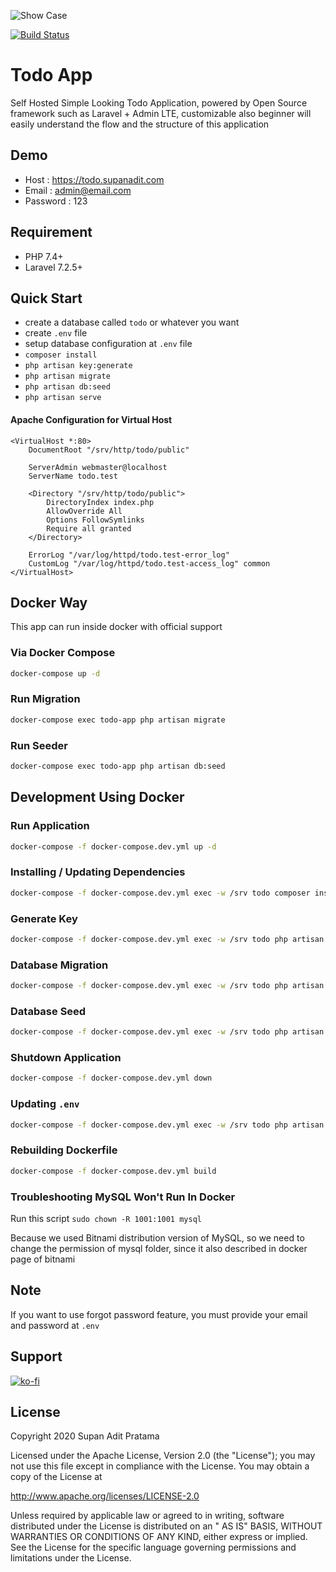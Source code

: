 ![Show Case](https://i.ibb.co/Mhryxcy/Todo-App-Preview-1.png)

[![Build Status](https://drone.supanadit.com/api/badges/supanadit/todo/status.svg)](https://drone.supanadit.com/supanadit/todo)

# Todo App

Self Hosted Simple Looking Todo Application, powered by Open Source framework such as Laravel + Admin LTE, customizable
also beginner will easily understand the flow and the structure of this application

## Demo

- Host : https://todo.supanadit.com
- Email : admin@email.com
- Password : 123

## Requirement

- PHP 7.4+
- Laravel 7.2.5+

## Quick Start

- create a database called `todo` or whatever you want
- create `.env` file
- setup database configuration at `.env` file
- `composer install`
- `php artisan key:generate`
- `php artisan migrate`
- `php artisan db:seed`
- `php artisan serve`

#### Apache Configuration for Virtual Host

```apacheconfig
<VirtualHost *:80>
    DocumentRoot "/srv/http/todo/public"
    
    ServerAdmin webmaster@localhost
    ServerName todo.test
    
    <Directory "/srv/http/todo/public">
        DirectoryIndex index.php
        AllowOverride All
        Options FollowSymlinks
        Require all granted
    </Directory>
    
    ErrorLog "/var/log/httpd/todo.test-error_log"
    CustomLog "/var/log/httpd/todo.test-access_log" common
</VirtualHost>
```

## Docker Way

This app can run inside docker with official support

### Via Docker Compose

```bash
docker-compose up -d
```

### Run Migration

```bash
docker-compose exec todo-app php artisan migrate
```

### Run Seeder

```bash
docker-compose exec todo-app php artisan db:seed
```

## Development Using Docker

### Run Application

```bash
docker-compose -f docker-compose.dev.yml up -d
```

### Installing / Updating Dependencies

```bash
docker-compose -f docker-compose.dev.yml exec -w /srv todo composer install # Composer Install
```

### Generate Key

```bash
docker-compose -f docker-compose.dev.yml exec -w /srv todo php artisan key:generate # Generate Key
```

### Database Migration

```bash
docker-compose -f docker-compose.dev.yml exec -w /srv todo php artisan migrate
```

### Database Seed

```bash
docker-compose -f docker-compose.dev.yml exec -w /srv todo php artisan db:seed
```

### Shutdown Application

```bash
docker-compose -f docker-compose.dev.yml down
```

### Updating `.env`

```bash
docker-compose -f docker-compose.dev.yml exec -w /srv todo php artisan config:cache
```

### Rebuilding Dockerfile

```bash
docker-compose -f docker-compose.dev.yml build
```

### Troubleshooting MySQL Won't Run In Docker

Run this script `sudo chown -R 1001:1001 mysql`

Because we used Bitnami distribution version of MySQL, so we need to change the permission of mysql folder, since it
also described in docker page of bitnami

## Note

If you want to use forgot password feature, you must provide your email and password at `.env`

## Support

[![ko-fi](https://www.ko-fi.com/img/githubbutton_sm.svg)](https://ko-fi.com/N4N01CIMZ)

## License

Copyright 2020 Supan Adit Pratama

Licensed under the Apache License, Version 2.0 (the "License"); you may not use this file except in compliance with the
License. You may obtain a copy of the License at

http://www.apache.org/licenses/LICENSE-2.0

Unless required by applicable law or agreed to in writing, software distributed under the License is distributed on an "
AS IS" BASIS, WITHOUT WARRANTIES OR CONDITIONS OF ANY KIND, either express or implied. See the License for the specific
language governing permissions and limitations under the License.
